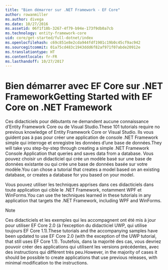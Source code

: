 ```yaml
---
title: "Bien démarrer sur .NET Framework - EF Core"
author: rowanmiller
ms.author: divega
ms.date: 10/27/2016
ms.assetid: 06f1f18b-3267-4f79-b94e-173f9db0a7cb
ms.technology: entity-framework-core
uid: core/get-started/full-dotnet/index
ms.openlocfilehash: c69c851e8e2cda944fdf1901c19b0c45cf9ac942
ms.sourcegitcommit: 01a75cd483c1943ddd6f82af971f07abde20912e
ms.translationtype: HT
ms.contentlocale: fr-FR
ms.lasthandoff: 10/27/2017
---
```

# <a name="getting-started-with-ef-core-on-net-framework"></a><span data-ttu-id="026fd-102">Bien démarrer avec EF Core sur .NET Framework</span><span class="sxs-lookup"><span data-stu-id="026fd-102">Getting Started with EF Core on .NET Framework</span></span>

<span data-ttu-id="026fd-103">Ces didacticiels pour débutants ne demandent aucune connaissance d’Entity Framework Core ou de Visual Studio.</span><span class="sxs-lookup"><span data-stu-id="026fd-103">These 101 tutorials require no previous knowledge of Entity Framework Core or Visual Studio.</span></span> <span data-ttu-id="026fd-104">Ils vous guident pas à pas pour créer une application de console .NET Framework simple qui interroge et enregistre les données d’une base de données.</span><span class="sxs-lookup"><span data-stu-id="026fd-104">They will take you step-by-step through creating a simple .NET Framework Console Application that queries and saves data from a database.</span></span> <span data-ttu-id="026fd-105">Vous pouvez choisir un didacticiel qui crée un modèle basé sur une base de données existante ou qui crée une base de données basée sur votre modèle.</span><span class="sxs-lookup"><span data-stu-id="026fd-105">You can chose a tutorial that creates a model based on an existing database, or creates a database for you based on your model.</span></span>

<span data-ttu-id="026fd-106">Vous pouvez utiliser les techniques apprises dans ces didacticiels dans toute application qui cible le .NET Framework, notamment WPF et WinForms.</span><span class="sxs-lookup"><span data-stu-id="026fd-106">You can use the techniques learned in these tutorials in any application that targets the .NET Framework, including WPF and WinForms.</span></span>

> [!NOTE]  
> <span data-ttu-id="026fd-107">Ces didacticiels et les exemples qui les accompagnent ont été mis à jour pour utiliser EF Core 2.0 (à l’exception du didacticiel UWP, qui utilise toujours EF Core 1.1).</span><span class="sxs-lookup"><span data-stu-id="026fd-107">These tutorials and the accompanying samples have been updated to use EF Core 2.0 (with the exception of the UWP tutorial, that still uses EF Core 1.1).</span></span> <span data-ttu-id="026fd-108">Toutefois, dans la majorité des cas, vous devriez pouvoir créer des applications qui utilisent les versions précédentes, avec des instructions qui diffèrent très peu.</span><span class="sxs-lookup"><span data-stu-id="026fd-108">However, in the majority of cases it should be possible to create applications that use previous releases, with minimal modification to the instructions.</span></span>
